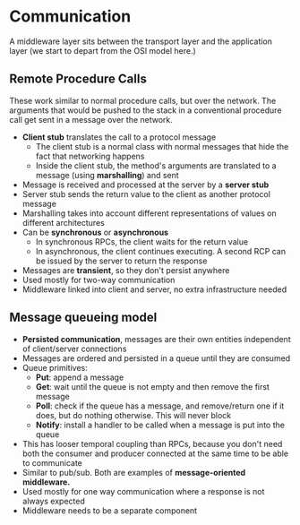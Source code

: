 # Communication

A middleware layer sits between the transport layer and the application layer (we start to depart from the OSI model here.)

## Remote Procedure Calls
These work similar to normal procedure calls, but over the network. The arguments that would be pushed to the stack in a conventional procedure call get sent in a message over the network.
- **Client stub** translates the call to a protocol message
  - The client stub is a normal class with normal messages that hide the fact that networking happens
  - Inside the client stub, the method's arguments are translated to a message (using **marshalling**) and sent
- Message is received and processed at the server by a **server stub**
- Server stub sends the return value to the client as another protocol message
- Marshalling takes into account different representations of values on different architectures
- Can be **synchronous** or **asynchronous**
  - In synchronous RPCs, the client waits for the return value
  - In asynchronous, the client continues executing. A second RCP can be issued by the server to return the response
- Messages are **transient**, so they don't persist anywhere
- Used mostly for two-way communication
- Middleware linked into client and server, no extra infrastructure needed

## Message queueing model
- **Persisted communication**, messages are their own entities independent of client/server connections
- Messages are ordered and persisted in a queue until they are consumed
- Queue primitives:
  - **Put**: append a message
  - **Get**: wait until the queue is not empty and then remove the first message
  - **Poll**: check if the queue has a message, and remove/return one if it does, but do nothing otherwise. This will never block
  - **Notify**: install a handler to be called when a message is put into the queue
- This has looser temporal coupling than RPCs, because you don't need both the consumer and producer connected at the same time to be able to communicate
- Similar to pub/sub. Both are examples of **message-oriented middleware.**
- Used mostly for one way communication where a response is not always expected
- Middleware needs to be a separate component
